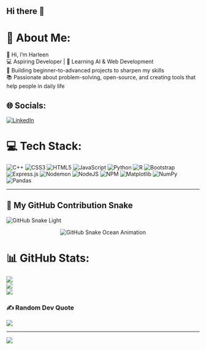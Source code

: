 ## Hi there 👋

<!--
**harleen05/harleen05** is a ✨ _special_ ✨ repository because its `README.md` (this file) appears on your GitHub profile.
-->

# 💫 About Me:
👋 Hi, I’m Harleen<br>💻 Aspiring Developer | 🌱 Learning AI & Web Development<br>🚀 Building beginner-to-advanced projects to sharpen my skills<br>📚 Passionate about problem-solving, open-source, and creating tools that help people in daily life

## 🌐 Socials:
[![LinkedIn](https://img.shields.io/badge/LinkedIn-%230077B5.svg?logo=linkedin&logoColor=white)](https://linkedin.com/in/harleen-kaur-728a80322/) 

# 💻 Tech Stack:
![C++](https://img.shields.io/badge/c++-%2300599C.svg?style=for-the-badge&logo=c%2B%2B&logoColor=white) 
![CSS3](https://img.shields.io/badge/css3-%231572B6.svg?style=for-the-badge&logo=css3&logoColor=white) 
![HTML5](https://img.shields.io/badge/html5-%23E34F26.svg?style=for-the-badge&logo=html5&logoColor=white) 
![JavaScript](https://img.shields.io/badge/javascript-%23323330.svg?style=for-the-badge&logo=javascript&logoColor=%23F7DF1E) 
![Python](https://img.shields.io/badge/python-3670A0?style=for-the-badge&logo=python&logoColor=ffdd54) 
![R](https://img.shields.io/badge/r-%23276DC3.svg?style=for-the-badge&logo=r&logoColor=white) 
![Bootstrap](https://img.shields.io/badge/bootstrap-%238511FA.svg?style=for-the-badge&logo=bootstrap&logoColor=white) 
![Express.js](https://img.shields.io/badge/express.js-%23404d59.svg?style=for-the-badge&logo=express&logoColor=%2361DAFB) 
![Nodemon](https://img.shields.io/badge/NODEMON-%23323330.svg?style=for-the-badge&logo=nodemon&logoColor=%BBDEAD) 
![NodeJS](https://img.shields.io/badge/node.js-6DA55F?style=for-the-badge&logo=node.js&logoColor=white) 
![NPM](https://img.shields.io/badge/NPM-%23CB3837.svg?style=for-the-badge&logo=npm&logoColor=white) 
![Matplotlib](https://img.shields.io/badge/Matplotlib-%23ffffff.svg?style=for-the-badge&logo=Matplotlib&logoColor=black) 
![NumPy](https://img.shields.io/badge/numpy-%23013243.svg?style=for-the-badge&logo=numpy&logoColor=white) 
![Pandas](https://img.shields.io/badge/pandas-%23150458.svg?style=for-the-badge&logo=pandas&logoColor=white) 

---

## 🐍 My GitHub Contribution Snake

<!-- Light mode SVG -->
![GitHub Snake Light](https://harleen05.github.io/harleen05/github-snake.svg#gh-light-mode-only)

<!-- Always-animated Ocean GIF -->
<p align="center">
  <img src="https://harleen05.github.io/harleen05/ocean.gif" alt="GitHub Snake Ocean Animation" />
</p>


# 📊 GitHub Stats:
![](https://github-readme-stats.vercel.app/api?username=harleen05&theme=dark&hide_border=false&include_all_commits=false&count_private=false)<br/>
![](https://nirzak-streak-stats.vercel.app/?user=harleen05&theme=dark&hide_border=false)<br/>
![](https://github-readme-stats.vercel.app/api/top-langs/?username=harleen05&theme=dark&hide_border=false&include_all_commits=false&count_private=false&layout=compact)

### ✍ Random Dev Quote
![](https://quotes-github-readme.vercel.app/api?type=horizontal&theme=radical)

---
[![](https://visitcount.itsvg.in/api?id=harleen05&icon=0&color=0)](https://visitcount.itsvg.in)


